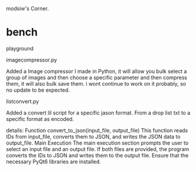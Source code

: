 modsiw's Corner.

# bench
playground

imagecompressor.py 

Added a Image compressor I made in Python, it will allow you bulk select a group of images and then choose a specific parameter and then compress them, it will also bulk save them.
i wont continue to work on it probably, so no update to be expected.


listconvert.py 

Added a convert lil script for a specific jason format.  From a drop list txt to a specific format as encoded.

details:
Function convert_to_json(input_file, output_file)
This function reads IDs from input_file, converts them to JSON, and writes the JSON data to output_file.
Main Execution
The main execution section prompts the user to select an input file and an output file. If both files are provided, the program converts the IDs to JSON and writes them to the output file. Ensure that the necessary PyQt6 libraries are installed.

